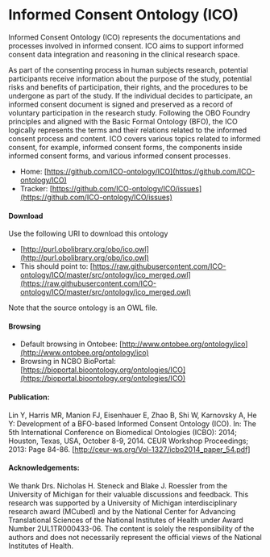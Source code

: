 # Informed Consent Ontology (ICO)

Informed Consent Ontology (ICO) represents the documentations and processes involved in informed consent. ICO aims to support informed consent data integration and reasoning in the clinical research space. 

As part of the consenting process in human subjects research, potential participants receive information about the purpose of the study, potential risks and benefits of participation, their rights, and the procedures to be undergone as part of the study. If the individual decides to participate, an informed consent document is signed and preserved as a record of voluntary participation in the research study. Following the OBO Foundry principles and aligned with the Basic Formal Ontology (BFO), the ICO logically represents the terms and their relations related to the informed consent process and content. ICO covers various topics related to informed consent, for example, informed consent forms, the components inside informed consent forms, and various informed consent processes.

* Home: [https://github.com/ICO-ontology/ICO](https://github.com/ICO-ontology/ICO)
* Tracker: [https://github.com/ICO-ontology/ICO/issues](https://github.com/ICO-ontology/ICO/issues)  

#### Download

Use the following URI to download this ontology

* [http://purl.obolibrary.org/obo/ico.owl](http://purl.obolibrary.org/obo/ico.owl)
* This should point to: [https://raw.githubusercontent.com/ICO-ontology/ICO/master/src/ontology/ico_merged.owl](https://raw.githubusercontent.com/ICO-ontology/ICO/master/src/ontology/ico_merged.owl)

Note that the source ontology is an OWL file.  

#### Browsing

* Default browsing in Ontobee: [http://www.ontobee.org/ontology/ico](http://www.ontobee.org/ontology/ico)
* Browsing in NCBO BioPortal: [https://bioportal.bioontology.org/ontologies/ICO](https://bioportal.bioontology.org/ontologies/ICO)

#### Publication:
Lin Y, Harris MR, Manion FJ, Eisenhauer E, Zhao B, Shi W, Karnovsky A, He Y: Development of a BFO-based Informed Consent Ontology (ICO). In: The 5th International Conference on Biomedical Ontologies (ICBO): 2014; Houston, Texas, USA, October 8-9, 2014. CEUR Workshop Proceedings; 2013: Page 84-86. [http://ceur-ws.org/Vol-1327/icbo2014_paper_54.pdf] 

#### Acknowledgements:

We thank Drs. Nicholas H. Steneck and Blake J. Roessler from the University of Michigan for their valuable discussions and feedback. This research was supported by a University of Michigan interdisciplinary research award (MCubed) and by the National Center for Advancing Translational Sciences of the National Institutes of Health under Award Number 2UL1TR000433-06. The content is solely the responsibility of the authors and does not necessarily represent the official views of the National Institutes of Health.

